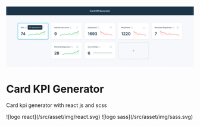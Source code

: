 ![UI of Card KPI Generator](/src/asset/img/readmeBg.png)

# Card KPI Generator

Card kpi generator with react js and scss

<div className="flex">
![logo react](/src/asset/img/react.svg)
![logo sass](/src/asset/img/sass.svg)
</div>

